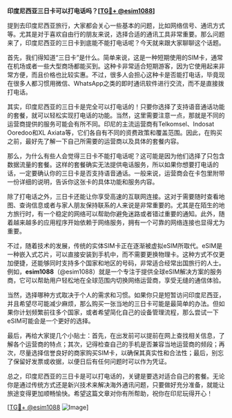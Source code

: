 **印度尼西亚三日卡可以打电话吗？[[TG💪+ @esim1088](https://t.me/s/esim1088)]**

提到去印度尼西亚旅行，大家都会关心一些基本的问题，比如网络信号、通讯方式等。尤其是对于喜欢自由行的朋友来说，选择合适的通讯工具非常重要。那么问题来了，印度尼西亚的三日卡到底能不能打电话呢？今天就来跟大家聊聊这个话题。

首先，我们得知道“三日卡”是什么。简单来说，这是一种短期使用的SIM卡，通常在机场或者一些大型商场都能买到。这种卡非常适合短期游客，因为它使用起来非常方便，而且价格也比较实惠。不过，很多人会担心这种卡是否能打电话，毕竟现在很多人都习惯用微信、WhatsApp之类的即时通讯软件进行交流，而不是直接拨打电话。

其实，印度尼西亚的三日卡是完全可以打电话的！只要你选择了支持语音通话功能的套餐，就可以轻松实现打电话的功能。当然，这里需要注意一点，那就是不同的运营商提供的服务可能会有所不同。印尼的主流运营商有Telkomsel、Indosat Ooredoo和XL Axiata等，它们各自有不同的资费政策和覆盖范围。因此，在购买之前，最好先了解一下自己所需要的运营商以及具体的套餐内容。

那么，为什么有些人会觉得三日卡不能打电话呢？这可能是因为他们选择了只包含数据流量的套餐。这样的套餐确实无法提供电话服务，所以如果你想要打电话的话，一定要确认你的三日卡是否支持语音通话。一般来说，运营商会在卡包里附带一份详细的说明，告诉你这张卡的具体功能和服务内容。

除了打电话之外，三日卡还能让你享受高速的互联网连接。这对于需要随时查看地图、查询信息或者与家人朋友保持联系的人来说是非常重要的。尤其是在陌生的地方旅行时，有一个稳定的网络可以帮助你避免迷路或者错过重要的通知。此外，随着越来越多的应用程序开始依赖于网络服务，拥有一个可靠的网络连接也显得尤为重要。

不过，随着技术的发展，传统的实体SIM卡正在逐渐被虚拟eSIM所取代。eSIM是一种嵌入式芯片，可以直接安装到手机中，而不需要更换物理卡。这种方式不仅更加便捷，还能够同时支持多个国家和地区的号码，非常适合经常出国旅行的人士。例如，**esim1088**（@esim1088）就是一个专注于提供全球eSIM解决方案的服务商，它可以帮助用户轻松地在全球范围内切换网络运营商，享受无缝的通信体验。

当然，选择哪种方式取决于个人的需求和习惯。如果你只是短暂访问印度尼西亚，并且希望尽可能减少麻烦，那么购买一张当地的三日卡可能是最简单的办法。但如果你计划频繁前往多个国家，或者希望简化自己的设备管理流程，那么尝试一下eSIM可能会是一个更好的选择。

最后，再给大家提几个小贴士：首先，在出发前可以提前在网上查找相关信息，了解各个运营商的特点；其次，记得检查自己的手机是否兼容当地运营商的频段；再次，尽量选择信誉良好的商家购买SIM卡，以确保其真实性和合法性；最后，别忘了保留好发票或收据，以便日后有任何问题时可以作为凭证。

总之，印度尼西亚的三日卡是可以打电话的，关键是要选对适合自己的套餐。无论你是通过传统方式还是新兴技术来解决海外通讯问题，只要做好充分准备，就能让旅途变得更加顺畅愉快。希望这篇文章对你有所帮助，祝你在印尼玩得开心！

[[TG💪+ @esim1088](https://t.me/s/esim1088) ![Image](https://i.postimg.cc/4NQfJmqS/Snipaste-2025-05-13-00-14-12.png)]